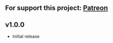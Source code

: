 For support this project: [Patreon](https://avalibeyaz.com/patreon)  
--------------  
  
## v1.0.0  
- Initial release
